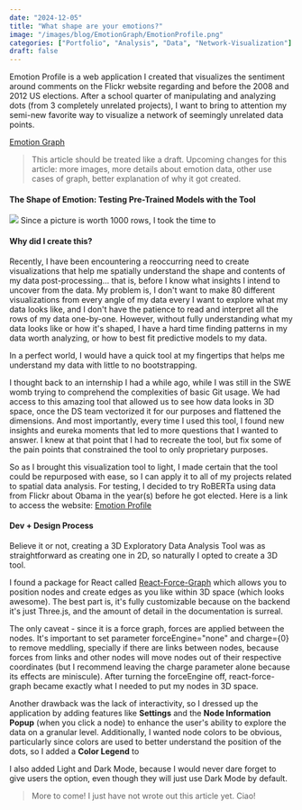 ```yaml
---
date: "2024-12-05"
title: "What shape are your emotions?"
image: "/images/blog/EmotionGraph/EmotionProfile.png"
categories: ["Portfolio", "Analysis", "Data", "Network-Visualization"]
draft: false
---
```


Emotion Profile is a web application I created that visualizes the sentiment around comments on the Flickr website regarding and before the 2008 and 2012 US elections. After a school quarter of manipulating and analyzing dots (from 3 completely unrelated projects), I want to bring to attention my semi-new favorite way to visualize a network of seemingly unrelated data points. 

<a href="https://emotiongraph-570ed.web.app/?darkMode=true&initialSwitch=false&nodeSize=88&selectedFile=obama_v_others_2007_2011_graph.json">Emotion Graph</a>

> This article should be treated like a draft. Upcoming changes for this article: more images, more details about emotion data, other use cases of graph, better explanation of why it got created.

#### The Shape of Emotion: Testing Pre-Trained Models with the Tool 
<img src="/images/blog/EmotionProfile.png">
Since a picture is worth 1000 rows, I took the time to 


#### Why did I create this?
Recently, I have been encountering a reoccurring need to create visualizations that help me spatially understand the shape and contents of my data post-processing... that is, before I know what insights I intend to uncover from the data. My problem is, I don't want to make 80 different visualizations from every angle of my data every I want to explore what my data looks like, and I don't have the patience to read and interpret all the rows of my data one-by-one. However, without fully understanding what my data looks like or how it's shaped, I have a hard time finding patterns in my data worth analyzing, or how to best fit predictive models to my data. 

In a perfect world, I would have a quick tool at my fingertips that helps me understand my data with little to no bootstrapping. 

I thought back to an internship I had a while ago, while I was still in the SWE womb trying to comprehend the complexities of basic Git usage. We had access to this amazing tool that allowed us to see how data looks in 3D space, once the DS team vectorized it for our purposes and flattened the dimensions. And most importantly, every time I used this tool, I found new insights and eureka moments that led to more questions that I wanted to answer. I knew at that point that I had to recreate the tool, but fix some of the pain points that constrained the tool to only proprietary purposes. 

So as I brought this visualization tool to light, I made certain that the tool could be repurposed with ease, so I can apply it to all of my projects related to spatial data analysis. For testing, I decided to try RoBERTa using data from Flickr about Obama in the year(s) before he got elected. Here is a link to access the website: [Emotion Profile](https://emotiongraph-570ed.web.app/?darkMode=true&initialSwitch=false&nodeSize=88&selectedFile=obama_v_others_2007_2011_graph.json)


#### Dev + Design Process
Believe it or not, creating a 3D Exploratory Data Analysis Tool was as straightforward as creating one in 2D, so naturally I opted to create a 3D tool.

I found a package for React called [React-Force-Graph](https://github.com/vasturiano/react-force-graph) which allows you to position nodes and create edges as you like within 3D space (which looks awesome). The best part is, it's fully customizable because on the backend it's just Three.js, and the amount of detail in the documentation is surreal.

The only caveat - since it is a force graph, forces are applied between the nodes. It's important to set parameter forceEngine="none" and charge={0} to remove meddling, specially if there are links between nodes, because forces from links and other nodes will move nodes out of their respective coordinates (but I recommend leaving the charge parameter alone because its effects are miniscule). After turning the forceEngine off, react-force-graph became exactly what I needed to put my nodes in 3D space. 

Another drawback was the lack of interactivity, so I dressed up the application by adding features like **Settings** and the **Node Information Popup** (when you click a node) to enhance the user's ability to explore the data on a granular level. Additionally, I wanted node colors to be obvious, particularly since colors are used to better understand the position of the dots, so I added a **Color Legend** to

I also added Light and Dark Mode, because I would never dare forget to give users the option, even though they will just use Dark Mode by default.


> More to come! I just have not wrote out this article yet. Ciao!